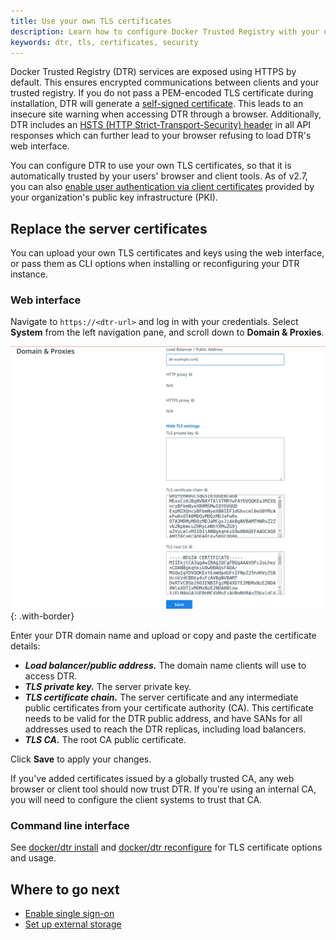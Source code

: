 ```yaml
---
title: Use your own TLS certificates
description: Learn how to configure Docker Trusted Registry with your own TLS certificates.
keywords: dtr, tls, certificates, security
---
```


Docker Trusted Registry (DTR) services are exposed using HTTPS by default. This ensures encrypted communications between clients and your trusted registry. If you do not pass a PEM-encoded TLS certificate during installation, DTR will generate a [self-signed certificate](https://en.wikipedia.org/wiki/Self-signed_certificate). This leads to an insecure site warning when accessing DTR through a browser. Additionally, DTR includes an [HSTS (HTTP Strict-Transport-Security) header](https://en.wikipedia.org/wiki/HTTP_Strict_Transport_Security) in all API responses which can further lead to your browser refusing to load DTR's web interface.

You can configure DTR to use your own TLS certificates, so that it is automatically
trusted by your users' browser and client tools. As of v2.7, you can also [enable user authentication via client certificates](/ee/enable-authentication-via-client-certs/) provided by your organization's public key infrastructure (PKI).  

## Replace the server certificates

You can upload your own TLS certificates and keys using the web interface, or pass them as CLI options when installing or reconfiguring your DTR instance.

### Web interface

Navigate to `https://<dtr-url>` and log in with your credentials. Select **System** from the left navigation pane, and scroll down to **Domain & Proxies**. 

![](/ee/dtr/images/use-your-certificates-1.png){: .with-border}

Enter your DTR domain name and upload or copy and paste the certificate details:

* ***Load balancer/public address.*** The domain name clients will use to access DTR.
* ***TLS private key.*** The server private key.
* ***TLS certificate chain.*** The server certificate and any intermediate public
certificates from your certificate authority (CA). This certificate needs to be valid for the DTR public address,
and have SANs for all addresses used to reach the DTR replicas, including load
balancers.
* ***TLS CA.*** The root CA public certificate.

Click **Save** to apply your changes.

If you've added certificates issued by a globally trusted CA,
any web browser or client tool should now trust DTR. If you're using an internal
CA, you will need to configure the client systems to trust that
CA.

### Command line interface

See [docker/dtr install](/reference/dtr/2.7/cli/install/) and [docker/dtr reconfigure](/reference/dtr/2.7/cli/reconfigure/) for TLS certificate options and usage. 

## Where to go next
- [Enable single sign-on](enable-single-sign-on)
- [Set up external storage](external-storage)
